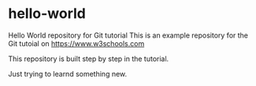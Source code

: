 # hello-world
Hello World repository for Git tutorial
This is an example repository for the Git tutoial on https://www.w3schools.com

This repository is built step by step in the tutorial.

Just trying to learnd something new.
